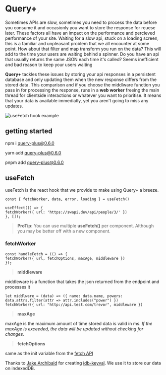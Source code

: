#  Query+

  

Sometimes APIs are slow, sometimes you need to process the data before you consume it and occasionly you want to store the response for reuese later. These factors all have an impact on the performance and percieved performance of your site. Waiting for a slow api, stuck on a loading screen, this is a familiar and unpleasant problem that we all encounter at some point. How about that filter and map transform you run on the data? This will add to the time your users are waiting behind a spinner. Do you have an api that usually returns the same JSON each time it's called? Seems inefficient and bad reason to keep your users waiting

**Query+** tackles these issues by storing your api responses in a persistent database and only updating them when the new response differs from the stored data. This comparison and if you choose the middlware function you pass in for processing the response, runs in a **web worker** freeing the main thread for clientside interactions or whatever you want to prioritise. It means that your data is available immediatly, yet you aren't going to miss any updates.

![useFetch hook example](https://repository-images.githubusercontent.com/505699390/e7071961-16bf-4dc2-b31e-f72eca2940a5)

##  getting started

npm i query-plus@0.6.0

yarn add query-plus@0.6.0

pnpm add query-plus@0.6.0

##  useFetch

  

useFetch is the react hook that we provide to make using Query+ a breeze.

  

    const { fetchWorker, data, error, loading } = useFetch()
    
    useEffect(() => {
    fetchWorker({ url: 'https://swapi.dev/api/people/3/' })
    }, []);

>  **ProTip:** You can use multiple **useFetch()** per component. Although you may be better off with a new component.

  

###  fetchWorker

    const handleFetch = (() => {
    fetchWorker({ url, fetchOptions, maxAge, middleware })
    });

> **middleware**

middleware is a function that takes the json returned from the endpoint and processes it

    let middlware = (data) => ({ name: data.name, powers: data.attrs.filter(attr => attr.includes("power") })
    fetchWorker({ url: "http://api.test.com/trevor", middleware })

> **maxAge**

maxAge is the maximum amount of time stored data is valid in ms.
*If the maxAge is exceeded, the data will be updated without checking for changes.*

> **fetchOptions**

same as the init variable from the [fetch API](https://developer.mozilla.org/en-US/docs/Web/API/fetch)

Thanks to [Jake Archibald](https://github.com/jakearchibald) for creating [idb-keyval](https://github.com/jakearchibald/idb). We use it to store our data on indexedDB.
